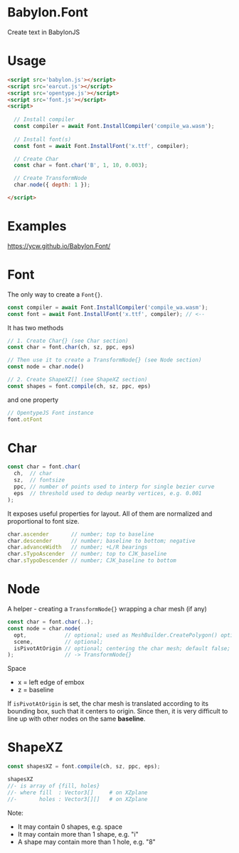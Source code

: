 # Babylon.Font
Create text in BabylonJS

# Usage

```html
<script src='babylon.js'></script>
<script src='earcut.js'></script>
<script src='opentype.js'></script>
<script src='font.js'></script>
<script>
  
  // Install compiler
  const compiler = await Font.InstallCompiler('compile_wa.wasm');
  
  // Install font(s)
  const font = await Font.InstallFont('x.ttf', compiler);

  // Create Char
  const char = font.char('B', 1, 10, 0.003);

  // Create TransformNode 
  char.node({ depth: 1 });

</script>
```



# Examples

https://ycw.github.io/Babylon.Font/



# Font 

The only way to create a `Font{}`.

```js
const compiler = await Font.InstallCompiler('compile_wa.wasm');
const font = await Font.InstallFont('x.ttf', compiler); // <--
```

It has two methods 

```js
// 1. Create Char{} (see Char section)
const char = font.char(ch, sz, ppc, eps)

// Then use it to create a TransformNode{} (see Node section) 
const node = char.node()

// 2. Create ShapeXZ[] (see ShapeXZ section) 
const shapes = font.compile(ch, sz, ppc, eps) 
```

and one property

```js
// OpentypeJS Font instance
font.otFont 
```



# Char

```js
const char = font.char(
  ch,  // char
  sz,  // fontsize
  ppc, // number of points used to interp for single bezier curve
  eps  // threshold used to dedup nearby vertices, e.g. 0.001 
);
```

It exposes useful properties for layout. All of them are normalized
and proportional to font size. 

```js
char.ascender       // number; top to baseline
char.descender      // number; baseline to bottom; negative
char.advanceWidth   // number; +L/R bearings
char.sTypoAscender  // number; top to CJK_baseline
char.sTypoDescender // number; CJK_baseline to bottom
```
 


# Node 

A helper - creating a `TransformNode{}` wrapping a char mesh (if any)   

```js
const char = font.char(..);
const node = char.node(
  opt,            // optional; used as MeshBuilder.CreatePolygon() option
  scene,          // optional; 
  isPivotAtOrigin // optional; centering the char mesh; default false;
);                // -> TransformNode{}

```

Space 
- x = left edge of embox
- z = baseline

If `isPivotAtOrigin` is set, the char mesh is translated according to its bounding box, such that it centers to origin. Since then, it is very difficult to line up with other nodes on the same **baseline**.




# ShapeXZ 

```js
const shapesXZ = font.compile(ch, sz, ppc, eps);

shapesXZ
//- is array of {fill, holes}
//- where fill  : Vector3[]     # on XZplane
//-       holes : Vector3[][]   # on XZplane 
```

Note: 
- It may contain 0 shapes, e.g. space
- It may contain more than 1 shape, e.g. "i" 
- A shape may contain more than 1 hole, e.g. "8" 
